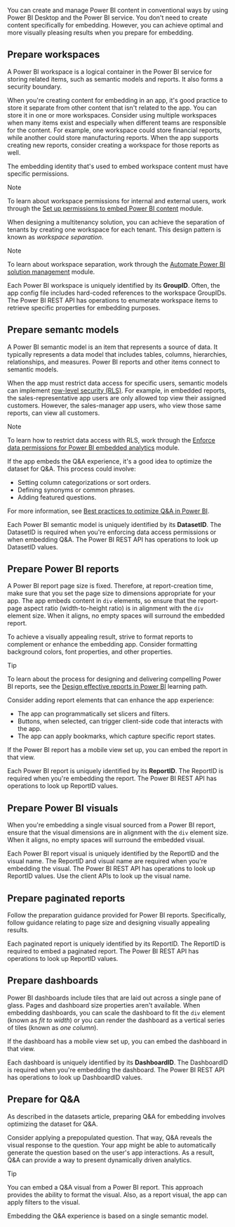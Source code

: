 You can create and manage Power BI content in conventional ways by using Power BI Desktop and the Power BI service. You don't need to create content specifically for embedding. However, you can achieve optimal and more visually pleasing results when you prepare for embedding.

## Prepare workspaces

A Power BI workspace is a logical container in the Power BI service for storing related items, such as semantic models and reports. It also forms a security boundary.

When you're creating content for embedding in an app, it's good practice to store it separate from other content that isn't related to the app. You can store it in one or more workspaces. Consider using multiple workspaces when many items exist and especially when different teams are responsible for the content. For example, one workspace could store financial reports, while another could store manufacturing reports. When the app supports creating new reports, consider creating a workspace for those reports as well.

The embedding identity that's used to embed workspace content must have specific permissions.

> [!NOTE]
> To learn about workspace permissions for internal and external users, work through the [Set up permissions to embed Power BI content](/training/modules/power-bi-embedded-permissions-content/?azure-portal=true) module.

When designing a multitenancy solution, you can achieve the separation of tenants by creating one workspace for each tenant. This design pattern is known as *workspace separation*.

> [!NOTE]
> To learn about workspace separation, work through the [Automate Power BI solution management](/training/modules/power-bi-embedded-automate/?azure-portal=true) module.

Each Power BI workspace is uniquely identified by its **GroupID**. Often, the app config file includes hard-coded references to the workspace GroupIDs. The Power BI REST API has operations to enumerate workspace items to retrieve specific properties for embedding purposes.

## Prepare semantc models

A Power BI semantic model is an item that represents a source of data. It typically represents a data model that includes tables, columns, hierarchies, relationships, and measures. Power BI reports and other items connect to semantic models.

When the app must restrict data access for specific users, semantic models can implement [row-level security (RLS)](/power-bi/admin/service-admin-rls/?azure-portal=true). For example, in embedded reports, the sales-representative app users are only allowed top view their assigned customers. However, the sales-manager app users, who view those same reports, can view all customers.

> [!NOTE]
> To learn how to restrict data access with RLS, work through the [Enforce data permissions for Power BI embedded analytics](/training/modules/power-bi-embedded-permissions-analytics/?azure-portal=true) module.

If the app embeds the Q&A experience, it's a good idea to optimize the dataset for Q&A. This process could involve:

- Setting column categorizations or sort orders.
- Defining synonyms or common phrases.
- Adding featured questions.

For more information, see [Best practices to optimize Q&A in Power BI](/power-bi/natural-language/q-and-a-best-practices/?azure-portal=true).

Each Power BI semantic model is uniquely identified by its **DatasetID**. The DatasetID is required when you're enforcing data access permissions or when embedding Q&A. The Power BI REST API has operations to look up DatasetID values.

## Prepare Power BI reports

A Power BI report page size is fixed. Therefore, at report-creation time, make sure that you set the page size to dimensions appropriate for your app. The app embeds content in `div` elements, so ensure that the report-page aspect ratio (width-to-height ratio) is in alignment with the `div` element size. When it aligns, no empty spaces will surround the embedded report.

To achieve a visually appealing result, strive to format reports to complement or enhance the embedding app. Consider formatting background colors, font properties, and other properties.

> [!TIP]
> To learn about the process for designing and delivering compelling Power BI reports, see the [Design effective reports in Power BI](/training/paths/power-bi-effective/?azure-portal=true) learning path.

Consider adding report elements that can enhance the app experience:

- The app can programmatically set slicers and filters.
- Buttons, when selected, can trigger client-side code that interacts with the app.
- The app can apply bookmarks, which capture specific report states.

If the Power BI report has a mobile view set up, you can embed the report in that view.

Each Power BI report is uniquely identified by its **ReportID**. The ReportID is required when you're embedding the report. The Power BI REST API has operations to look up ReportID values.

## Prepare Power BI visuals

When you're embedding a single visual sourced from a Power BI report, ensure that the visual dimensions are in alignment with the `div` element size. When it aligns, no empty spaces will surround the embedded visual.

Each Power BI report visual is uniquely identified by the ReportID and the visual name. The ReportID and visual name are required when you're embedding the visual. The Power BI REST API has operations to look up ReportID values. Use the client APIs to look up the visual name.

## Prepare paginated reports

Follow the preparation guidance provided for Power BI reports. Specifically, follow guidance relating to page size and designing visually appealing results.

Each paginated report is uniquely identified by its ReportID. The ReportID is required to embed a paginated report. The Power BI REST API has operations to look up ReportID values.

## Prepare dashboards

Power BI dashboards include tiles that are laid out across a single pane of glass. Pages and dashboard size properties aren't available. When embedding dashboards, you can scale the dashboard to fit the `div` element (known as *fit to width*) or you can render the dashboard as a vertical series of tiles (known as *one column*).

If the dashboard has a mobile view set up, you can embed the dashboard in that view.

Each dashboard is uniquely identified by its **DashboardID**. The DashboardID is required when you're embedding the dashboard. The Power BI REST API has operations to look up DashboardID values.

## Prepare for Q&A

As described in the datasets article, preparing Q&A for embedding involves optimizing the dataset for Q&A.

Consider applying a prepopulated question. That way, Q&A reveals the visual response to the question. Your app might be able to automatically generate the question based on the user's app interactions. As a result, Q&A can provide a way to present dynamically driven analytics.

> [!TIP]
> You can embed a Q&A visual from a Power BI report. This approach provides the ability to format the visual. Also, as a report visual, the app can apply filters to the visual.

Embedding the Q&A experience is based on a single semantic model.
